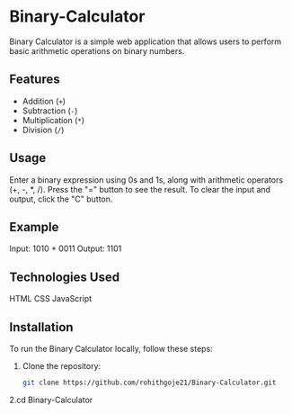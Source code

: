 # Binary-Calculator

Binary Calculator is a simple web application that allows users to perform basic arithmetic operations on binary numbers.

## Features

- Addition (`+`)
- Subtraction (`-`)
- Multiplication (`*`)
- Division (`/`)

## Usage

Enter a binary expression using 0s and 1s, along with arithmetic operators (+, -, *, /).
Press the "=" button to see the result.
To clear the input and output, click the "C" button.

## Example

Input: 1010 + 0011
Output: 1101

## Technologies Used

HTML
CSS
JavaScript

## Installation

To run the Binary Calculator locally, follow these steps:

1. Clone the repository:

   ```bash
   git clone https://github.com/rohithgoje21/Binary-Calculator.git
   
2.cd Binary-Calculator
